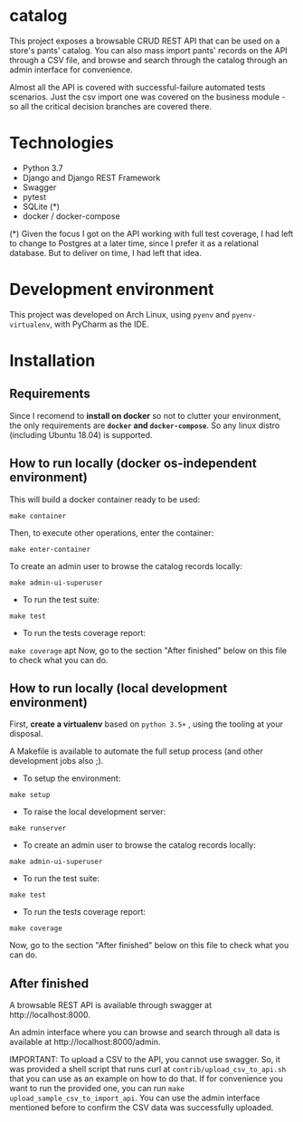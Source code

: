 # catalog

This project exposes a browsable CRUD REST API that can be used on a store's pants' catalog.
You can also mass import pants' records on the API through a CSV file, and browse and
search through the catalog through an admin interface for convenience.

Almost all the API is covered with successful-failure automated tests scenarios. 
Just the csv import one was covered on the business module - so all the 
critical decision branches are covered there. 

# Technologies

- Python 3.7
- Django and Django REST Framework
- Swagger
- pytest
- SQLite (*)
- docker / docker-compose

(*) Given the focus I got on the API working with full test coverage, I had left to change
to Postgres at a later time, since I prefer it as a relational database. But to deliver on time, 
I had left that idea.  

# Development environment

This project was developed on Arch Linux, using `pyenv` and `pyenv-virtualenv`, with PyCharm as the
IDE.

# Installation

## Requirements

Since I recomend to **install on docker** so not to clutter your environment, 
the only requirements are **`docker` and `docker-compose`**. So any
linux distro (including Ubuntu 18.04) is supported.

## How to run locally **(docker os-independent environment)**

This will build a docker container ready to be used: 

`make container`

Then, to execute other operations, enter the container: 

`make enter-container`

To create an admin user to browse the catalog records locally:

`make admin-ui-superuser`

- To run the test suite: 

`make test`

- To run the tests coverage report: 

`make coverage`
apt
Now, go to the section "After finished" below on this file to check 
what you can do.

## How to run locally **(local development environment)**

First, **create a virtualenv** based on `python 3.5+` , using the tooling at your disposal.  

A Makefile is available to automate the full setup process (and other development jobs also ;).

- To setup the environment: 

`make setup`

- To raise the local development server: 

`make runserver`

- To create an admin user to browse the catalog records locally: 

`make admin-ui-superuser`

- To run the test suite: 

`make test`

- To run the tests coverage report: 

`make coverage`

Now, go to the section "After finished" below on this file to check 
what you can do.


## After finished

A browsable REST API is available through swagger at http://localhost:8000.

An admin interface where you can browse and search through all data is available at
http://localhost:8000/admin.

IMPORTANT: To upload a CSV to the API, you cannot use swagger. So, it was provided a shell script
that runs curl at `contrib/upload_csv_to_api.sh` that you can use as an example on how to do that.
If for convenience you want to run the provided one, you can run `make upload_sample_csv_to_import_api`.
You can use the admin interface mentioned before to confirm the CSV data was successfully uploaded.
